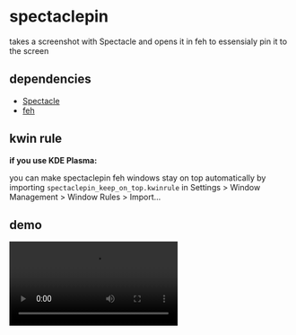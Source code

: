 # spectaclepin

takes a screenshot with Spectacle and opens it in feh to essensialy pin it to the screen

## dependencies

- [Spectacle](https://apps.kde.org/spectacle/)
- [feh](https://github.com/derf/feh)

## kwin rule

**if you use KDE Plasma:** 

you can make spectaclepin feh windows stay on top automatically by importing 
`spectaclepin_keep_on_top.kwinrule` in Settings > Window Management > Window Rules > Import...

## demo

![demo](assets/demo.mp4)

